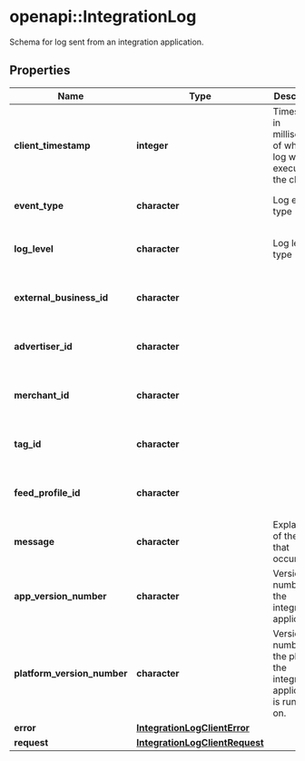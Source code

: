 # openapi::IntegrationLog

Schema for log sent from an integration application.

## Properties
Name | Type | Description | Notes
------------ | ------------- | ------------- | -------------
**client_timestamp** | **integer** | Timestamp in milliseconds of when the log was executed at the client. | 
**event_type** | **character** | Log event type | [Enum: [APP, API]] 
**log_level** | **character** | Log level type | [Enum: [INFO, WARN, ERROR]] 
**external_business_id** | **character** |  | [optional] [Max. length: 2048] 
**advertiser_id** | **character** |  | [optional] [Max. length: 128] 
**merchant_id** | **character** |  | [optional] [Max. length: 128] 
**tag_id** | **character** |  | [optional] [Max. length: 128] 
**feed_profile_id** | **character** |  | [optional] [Max. length: 128] 
**message** | **character** | Explanation of the event that occured. | [optional] [Max. length: 2048] 
**app_version_number** | **character** | Version number of the integration application. | [optional] [Max. length: 20] 
**platform_version_number** | **character** | Version number of the platform the integration application is running on. | [optional] [Max. length: 20] 
**error** | [**IntegrationLogClientError**](IntegrationLogClientError.md) |  | [optional] 
**request** | [**IntegrationLogClientRequest**](IntegrationLogClientRequest.md) |  | [optional] 


